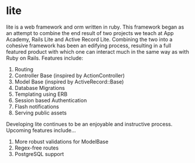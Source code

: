 # lite
lite is a web framework and orm written in ruby. 
This framework began as an attempt to combine the end result of two projects we teach at App Academy, Rails Lite and Active Record Lite.
Combining the two into a cohesive framework has been an edifying process, resulting in a full featured product with which one can interact much in the same way as with Ruby on Rails.
Features include:

1. Routing
2. Controller Base (inspired by ActionController)
3. Model Base (inspired by ActiveRecord::Base)
4. Database Migrations
5. Templating using ERB
6. Session based Authentication
7. Flash notifications
8. Serving public assets

Developing lite continues to be an enjoyable and instructive process. Upcoming features include...
1. More robust validations for ModelBase
2. Regex-free routes
3. PostgreSQL support
